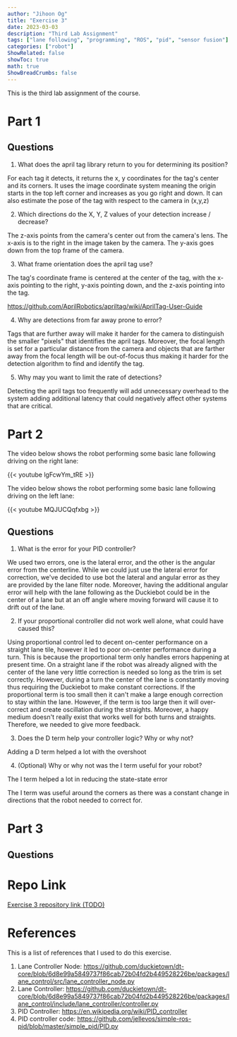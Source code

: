 ```yaml
---
author: "Jihoon Og"
title: "Exercise 3"
date: 2023-03-03
description: "Third Lab Assignment"
tags: ["lane following", "programming", "ROS", "pid", "sensor fusion"]
categories: ["robot"]
ShowRelated: false
showToc: true
math: true
ShowBreadCrumbs: false
---
```

This is the third lab assignment of the course.

# Part 1

## Questions

1. What does the april tag library return to you for determining its position?

For each tag it detects, it returns the x, y coordinates for the tag's center and its corners. It uses the image coordinate system meaning the origin starts in the top left corner and increases as you go right and down. It can also estimate the pose of the tag with respect to the camera in (x,y,z)

2. Which directions do the X, Y, Z values of your detection increase / decrease?

The z-axis points from the camera's center out from the camera's lens.
The x-axis is to the right in the image taken by the camera.
The y-axis goes down from the top frame of the camera.

3. What frame orientation does the april tag use?

The tag's coordinate frame is centered at the center of the tag, with the x-axis pointing to the right, y-axis pointing down, and the z-axis pointing into the tag.

https://github.com/AprilRobotics/apriltag/wiki/AprilTag-User-Guide

4. Why are detections from far away prone to error?

Tags that are further away will make it harder for the camera to distinguish the smaller "pixels" that identifies the april tags. Moreover, the focal length is set for a particular distance from the camera and objects that are farther away from the focal length will be out-of-focus thus making it harder for the detection algorithm to find and identify the tag.

5. Why may you want to limit the rate of detections?

Detecting the april tags too frequently will add unnecessary overhead to the system adding additional latency that could negatively affect other systems that are critical.

# Part 2

The video below shows the robot performing some basic lane following driving on the right lane:

{{< youtube lgFcwYm_tRE >}}

The video below shows the robot performing some basic lane following driving on the left lane:

{{< youtube MQJUCQqfxbg >}}

## Questions

1. What is the error for your PID controller?

We used two errors, one is the lateral error, and the other is the angular error from the centerline. While we could just use the lateral error for correction, we've decided to use bot the lateral and angular error as they are provided by the lane filter node. Moreover, having the additional angular error will help with the lane following as the Duckiebot could be in the center of a lane but at an off angle where moving forward will cause it to drift out of the lane.

2. If your proportional controller did not work well alone, what could have caused this?

Using proportional control led to decent on-center performance on a straight lane tile, however it led to poor on-center performance during a turn. This is
because the proportional term only handles errors happening at present time. On a straight lane if the robot was already aligned with the center of the lane very little correction is needed so long as the trim is set correctly. However, during a turn the center of the lane is constantly moving thus requiring the Duckiebot to make constant corrections. If the proportional term is too small then it can't make a large enough correction to stay within the lane. However, if the term is too large then it will over-correct and create oscillation during the straights. Moreover, a happy medium doesn't really exist that works well for both turns and straights. Therefore, we needed to give more feedback.

3. Does the D term help your controller logic? Why or why not?

Adding a D term helped a lot with the overshoot 

4. (Optional) Why or why not was the I term useful for your robot?

The I term helped a lot in reducing the state-state error 

The I term was useful around the corners as there was a constant change in directions that the robot needed to correct for. 

# Part 3

## Questions

# Repo Link

[Exercise 3 repository link (TODO)]()

# References

This is a list of references that I used to do this exercise.

1. Lane Controller Node: https://github.com/duckietown/dt-core/blob/6d8e99a5849737f86cab72b04fd2b449528226be/packages/lane_control/src/lane_controller_node.py
2. Lane Controller: https://github.com/duckietown/dt-core/blob/6d8e99a5849737f86cab72b04fd2b449528226be/packages/lane_control/include/lane_controller/controller.py
3. PID Controller: https://en.wikipedia.org/wiki/PID_controller
4. PID controller code: https://github.com/jellevos/simple-ros-pid/blob/master/simple_pid/PID.py
